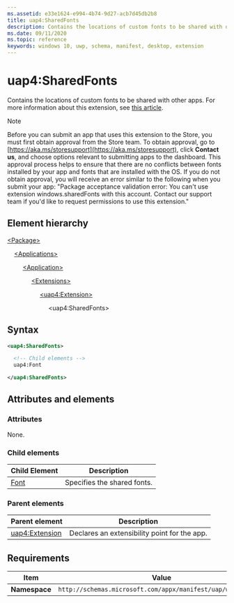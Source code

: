 ```yaml
---
ms.assetid: e33e1624-e994-4b74-9d27-acb7d45db2b8
title: uap4:SharedFonts
description: Contains the locations of custom fonts to be shared with other apps. This version of the extension is in the uap4 namespace.
ms.date: 09/11/2020
ms.topic: reference
keywords: windows 10, uwp, schema, manifest, desktop, extension 
---
```


# uap4:SharedFonts

Contains the locations of custom fonts to be shared with other apps. For more information about this extension, see [this article](/windows/apps/desktop/modernize/desktop-to-uwp-extensions#share-fonts-with-other-windows-applications).

> [!NOTE]
> Before you can submit an app that uses this extension to the Store, you must first obtain approval from the Store team. To obtain approval, go to [https://aka.ms/storesupport](https://aka.ms/storesupport), click **Contact us**, and choose options relevant to submitting apps to the dashboard. This approval process helps to ensure that there are no conflicts between fonts installed by your app and fonts that are installed with the OS. If you do not obtain approval, you will receive an error similar to the following when you submit your app: "Package acceptance validation error: You can't use extension windows.sharedFonts with this account. Contact our support team if you'd like to request permissions to use this extension."

## Element hierarchy

[\<Package\>](element-package.md)

&nbsp;&nbsp;&nbsp;&nbsp;[\<Applications\>](element-applications.md)

&nbsp;&nbsp;&nbsp;&nbsp; &nbsp;&nbsp;&nbsp;&nbsp;[\<Application\>](element-application.md)

&nbsp;&nbsp;&nbsp;&nbsp; &nbsp;&nbsp;&nbsp;&nbsp; &nbsp;&nbsp;&nbsp;&nbsp;[\<Extensions\>](element-1-extensions.md)

&nbsp;&nbsp;&nbsp;&nbsp; &nbsp;&nbsp;&nbsp;&nbsp; &nbsp;&nbsp;&nbsp;&nbsp; &nbsp;&nbsp;&nbsp;&nbsp;[\<uap4:Extension\>](element-uap4-extension.md)

&nbsp;&nbsp;&nbsp;&nbsp; &nbsp;&nbsp;&nbsp;&nbsp; &nbsp;&nbsp;&nbsp;&nbsp; &nbsp;&nbsp;&nbsp;&nbsp; &nbsp;&nbsp;&nbsp;&nbsp;\<uap4:SharedFonts\>

## Syntax

```xml
<uap4:SharedFonts>

  <!-- Child elements -->
  uap4:Font

</uap4:SharedFonts>
```

## Attributes and elements

### Attributes

None.

### Child elements

| Child Element | Description |
|-|-|
| [Font](element-uap4-font.md) | Specifies the shared fonts. |

### Parent elements

| Parent element | Description |
|-|-|
| [uap4:Extension](element-uap4-extension.md) | Declares an extensibility point for the app. |

## Requirements

| Item | Value |
|--|--|
| **Namespace** | `http://schemas.microsoft.com/appx/manifest/uap/windows10/4` |
